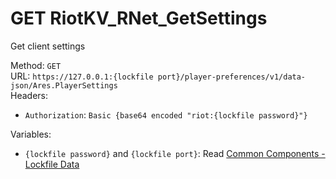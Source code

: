 # GET RiotKV_RNet_GetSettings

Get client settings  


Method: `GET`  
URL: `https://127.0.0.1:{lockfile port}/player-preferences/v1/data-json/Ares.PlayerSettings`  
Headers:
 - `Authorization`: `Basic {base64 encoded "riot:{lockfile password}"}`

Variables:
 - `{lockfile password}` and `{lockfile port}`: Read [Common Components - Lockfile Data](..\common-components.md#lockfile-data)


